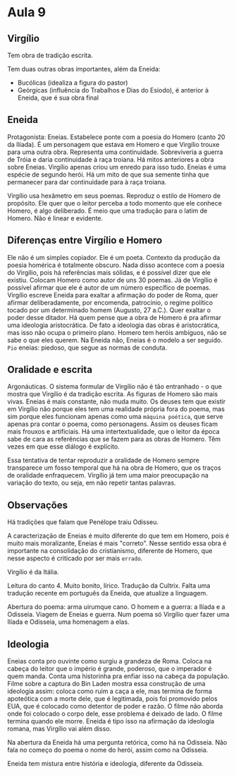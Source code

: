 Aula 9
======

Virgílio
--------

Tem obra de tradição escrita.

Tem duas outras obras importantes, além da Eneida:

- Bucólicas (idealiza a figura do pastor)
- Geórgicas (influência do Trabalhos e Dias do Esíodo), é anterior à Eneida, que é sua obra final

Eneida
------

Protagonista: Eneias. Estabelece ponte com a poesia do Homero (canto 20 da Ilíada). É um personagem que estava em Homero e que Virgílio trouxe para uma outra obra. Representa uma continuidade. Sobreviveria a guerra de Tróia e daria continuidade à raça troiana. Há mitos anteriores a obra sobre Eneias. Virgílio apenas criou um enredo para isso tudo. Eneias é uma espécie de segundo herói. Há um mito de que sua semente tinha que permanecer para dar continuidade para à raça troiana.

Virgílio usa hexâmetro em seus poemas. Reproduz o estilo de Homero de propósito. Ele quer que o leitor perceba a todo momento que ele conhece Homero, é algo deliberado. É meio que uma tradução para o latim de Homero. Não é linear e evidente.

Diferenças entre Virgílio e Homero
----------------------------------

Ele não é um simples copiador. Ele é um poeta. Contexto da produção da poesia homérica é totalmente obscuro. Nada disso acontece com a poesia do Virgílio, pois há referências mais sólidas, e é possível dizer que ele existiu. Colocam Homero como autor de uns 30 poemas. Já de Virgílio é possível afirmar que ele é autor de um número específico de poemas. Virgílio escreve Eneida para exaltar a afirmação do poder de Roma, quer afirmar deliberadamente, por encomenda, patrocínio, o regime político tocado por um determinado homem (Augusto, 27 a.C.). Quer exaltar o poder desse ditador. Há quem pense que a obra de Homero é pra afirmar uma ideologia aristocrática. De fato a ideologia das obras é aristocrática, mas isso não ocupa o primeiro plano. Homero tem heróis ambíguos, não se sabe o que eles querem. Na Eneida não, Eneias é o modelo a ser seguido. `Pio` eneias: piedoso, que segue as normas de conduta.

Oralidade e escrita
-------------------

Argonáuticas. O sistema formular de Virgílio não é tão entranhado - o que mostra que Virgílio é da tradição escrita. As figuras de Homero são mais vivas. Eneias é mais constante, não muda muito. Os deuses tem que existir em Virgílio não porque eles tem uma realidade própria fora do poema, mas sim porque eles funcionam apenas como uma `máquina poética`, que serve apenas pra contar o poema, como personagens. Assim os deuses ficam mais frouxos e artificiais. Há uma intertextualidade, que o leitor da época sabe de cara as referências que se fazem para as obras de Homero. Têm vezes em que esse diálogo é explícito.

Essa tentativa de tentar reproduzir a oralidade de Homero sempre transparece um fosso temporal que há na obra de Homero, que os traços de oralidade enfraquecem. Virgílio já tem uma maior preocupação na variação do texto, ou seja, em não repetir tantas palavras.

Observações
-----------

Há tradições que falam que Penélope traiu Odisseu.

A caracterização de Eneias é muito diferente do que tem em Homero, pois é muito mais moralizante, Eneias é mais "correto". Nesse sentido essa obra é importante na consolidação do cristianismo, diferente de Homero, que nesse aspecto é criticado por ser mais `errado`.

Virgílio é da Itália.

Leitura do canto 4. Muito bonito, lírico. Tradução da Cultrix. Falta uma tradução recente em português da Eneida, que atualize a linguagem.

Abertura do poema: arma uirumque cano. O homem e a guerra: a Ilíada e a Odisseia. Viagem de Eneias e guerra. Num poema só Virgílio quer fazer uma Ilíada e Odisseia, uma homenagem a elas.

Ideologia
---------

Eneias conta pro ouvinte como surgiu a grandeza de Roma. Coloca na cabeça do leitor que o império é grande, poderoso, que o imperador é quem manda. Conta uma historinha pra enfiar isso na cabeça da população. Filme sobre a captura do Bin Laden mostra essa construção de uma ideologia assim: coloca como ruim a caça a ele, mas termina de forma apoteótica com a morte dele, que é legitimada, pois foi promovido pelos EUA, que é colocado como detentor de poder e razão. O filme não aborda onde foi colocado o corpo dele, esse problema é deixado de lado. O filme termina quando ele morre. Eneida é tipo isso na afirmação da ideologia romana, mas Virgílio vai além disso.

Na abertura da Eneida há uma pergunta retórica, como há na Odisseia. Não fala no começo do poema o nome do herói, assim como na Odisseia.

Eneida tem mistura entre história e ideologia, diferente da Odisseia.
